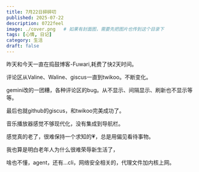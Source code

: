 ```yaml
---
title: 7月22日碎碎叨
published: 2025-07-22
description: 0722feel
image: ./cover.png   # 如果有封面图，需要先把图片也传到这个目录下
tags: [心情, 日记]
category: 生活
draft: false
---
```

 
 昨天和今天一直在捣鼓博客-Fuwari,耗费了快2天时间。

 评论区从Valine、Waline、giscus一直到twikoo。不断变化。

 gemini改的一团糟，各种评论区的bug。从不显示、间隔显示、刷新也不显示等等。

 最后也就github的giscus，和twikoo完美成功了。

 音乐播放器感觉不够现代化，没有集成到导航栏。


感觉真的老了，很难保持一个求知的💗，总是用偏见看待事物。

我也算是明白老年人为什么很难荣辱新生活了，

啥也不懂，agent，还有…cli，网络安全相关的，代理文件加内核上网。